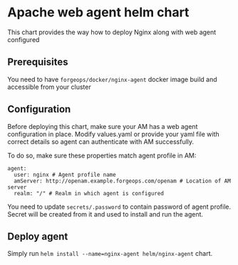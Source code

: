 # Apache web agent helm chart
This chart provides the way how to deploy Nginx along with web agent configured

## Prerequisites
You need to have `forgeops/docker/nginx-agent` docker image build and accessible from
your cluster

## Configuration
Before deploying this chart, make sure your AM has a web agent configuration in place.
Modify values.yaml or provide your yaml file with correct details so agent can authenticate with AM successfully.

To do so, make sure these properties match agent profile in AM:
```
agent:
  user: nginx # Agent profile name
  amServer: http://openam.example.forgeops.com/openam # Location of AM server
  realm: "/" # Realm in which agent is configured
```

You need to update `secrets/.password` to contain password of agent profile. Secret will be created from it and
used to install and run the agent.

## Deploy agent
Simply run `helm install --name=nginx-agent helm/nginx-agent` chart.
